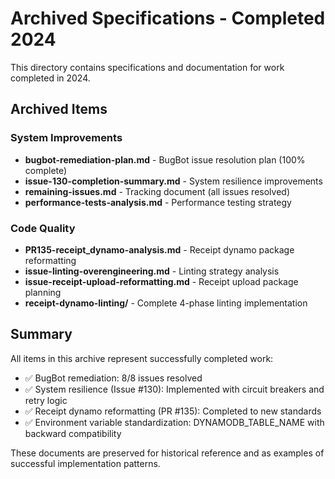 # Archived Specifications - Completed 2024

This directory contains specifications and documentation for work completed in 2024.

## Archived Items

### System Improvements
- **bugbot-remediation-plan.md** - BugBot issue resolution plan (100% complete)
- **issue-130-completion-summary.md** - System resilience improvements
- **remaining-issues.md** - Tracking document (all issues resolved)
- **performance-tests-analysis.md** - Performance testing strategy

### Code Quality
- **PR135-receipt_dynamo-analysis.md** - Receipt dynamo package reformatting
- **issue-linting-overengineering.md** - Linting strategy analysis
- **issue-receipt-upload-reformatting.md** - Receipt upload package planning
- **receipt-dynamo-linting/** - Complete 4-phase linting implementation

## Summary

All items in this archive represent successfully completed work:
- ✅ BugBot remediation: 8/8 issues resolved
- ✅ System resilience (Issue #130): Implemented with circuit breakers and retry logic
- ✅ Receipt dynamo reformatting (PR #135): Completed to new standards
- ✅ Environment variable standardization: DYNAMODB_TABLE_NAME with backward compatibility

These documents are preserved for historical reference and as examples of successful implementation patterns.
